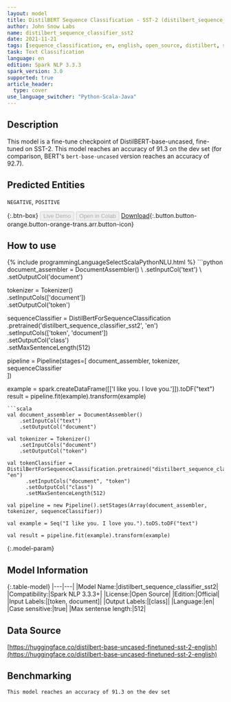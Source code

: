 ```yaml
---
layout: model
title: DistilBERT Sequence Classification - SST-2 (distilbert_sequence_classifier_sst2)
author: John Snow Labs
name: distilbert_sequence_classifier_sst2
date: 2021-11-21
tags: [sequence_classification, en, english, open_source, distilbert, sst]
task: Text Classification
language: en
edition: Spark NLP 3.3.3
spark_version: 3.0
supported: true
article_header:
  type: cover
use_language_switcher: "Python-Scala-Java"
---
```


## Description

This model is a fine-tune checkpoint of DistilBERT-base-uncased, fine-tuned on SST-2. This model reaches an accuracy of 91.3 on the dev set (for comparison, BERT's `bert-base-uncased` version reaches an accuracy of 92.7).

## Predicted Entities

`NEGATIVE`, `POSITIVE`

{:.btn-box}
<button class="button button-orange" disabled>Live Demo</button>
<button class="button button-orange" disabled>Open in Colab</button>
[Download](https://s3.amazonaws.com/auxdata.johnsnowlabs.com/public/models/distilbert_sequence_classifier_sst2_en_3.3.3_3.0_1637497948943.zip){:.button.button-orange.button-orange-trans.arr.button-icon}

## How to use



<div class="tabs-box" markdown="1">
{% include programmingLanguageSelectScalaPythonNLU.html %}
```python
document_assembler = DocumentAssembler() \
    .setInputCol('text') \
    .setOutputCol('document')

tokenizer = Tokenizer() \
    .setInputCols(['document']) \
    .setOutputCol('token')

sequenceClassifier = DistilBertForSequenceClassification \
      .pretrained('distilbert_sequence_classifier_sst2', 'en') \
      .setInputCols(['token', 'document']) \
      .setOutputCol('class') \
      .setMaxSentenceLength(512)

pipeline = Pipeline(stages=[
    document_assembler, 
    tokenizer,
    sequenceClassifier    
])

example = spark.createDataFrame([['I like you. I love you.']]).toDF("text")
result = pipeline.fit(example).transform(example)
```
```scala
val document_assembler = DocumentAssembler() 
    .setInputCol("text") 
    .setOutputCol("document")

val tokenizer = Tokenizer() 
    .setInputCols("document") 
    .setOutputCol("token")

val tokenClassifier = DistilBertForSequenceClassification.pretrained("distilbert_sequence_classifier_sst2", "en")
      .setInputCols("document", "token")
      .setOutputCol("class")
      .setMaxSentenceLength(512)

val pipeline = new Pipeline().setStages(Array(document_assembler, tokenizer, sequenceClassifier))

val example = Seq("I like you. I love you.").toDS.toDF("text")

val result = pipeline.fit(example).transform(example)
```
</div>

{:.model-param}
## Model Information

{:.table-model}
|---|---|
|Model Name:|distilbert_sequence_classifier_sst2|
|Compatibility:|Spark NLP 3.3.3+|
|License:|Open Source|
|Edition:|Official|
|Input Labels:|[token, document]|
|Output Labels:|[class]|
|Language:|en|
|Case sensitive:|true|
|Max sentense length:|512|

## Data Source

[https://huggingface.co/distilbert-base-uncased-finetuned-sst-2-english](https://huggingface.co/distilbert-base-uncased-finetuned-sst-2-english)

## Benchmarking

```bash
This model reaches an accuracy of 91.3 on the dev set
```
